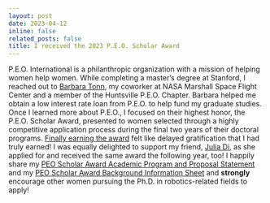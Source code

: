 ```yaml
---
layout: post
date: 2023-04-12
inline: false
related_posts: false
title: I received the 2023 P.E.O. Scholar Award
---
```


P.E.O. International is a philanthropic organization with a mission of helping women help women. While completing a master’s degree at Stanford, I reached out to [Barbara Tonn](https://www.linkedin.com/in/barbara-tonn-71b7158), my coworker at NASA Marshall Space Flight Center and a member of the Huntsville P.E.O. Chapter. Barbara helped me obtain a low interest rate loan from P.E.O. to help fund my graduate studies. Once I learned more about P.E.O., I focused on their highest honor, the P.E.O. Scholar Award, presented to women selected through a highly competitive application process during the final two years of their doctoral programs. [Finally earning the award](https://aerospace.illinois.edu/news/54710) felt like delayed gratification that I had truly earned! I was equally delighted to support my friend, [Julia Di](https://www.juliadi.com/), as she applied for and received the same award the following year, too! I happily share my [PEO Scholar Award Academic Program and Proposal Statement](https://docs.google.com/document/d/1WnbxIId1IWr8rvBCP1phX-AJp0CTn11T/edit?usp=sharing&ouid=111203983467990552380&rtpof=true&sd=true) and my [PEO Scholar Award Background Information Sheet](https://docs.google.com/spreadsheets/d/1LkcEmKePxCKpnYkvymXX6szdpQYZGHFz/edit?usp=sharing&ouid=111203983467990552380&rtpof=true&sd=true) and **strongly** encourage other women pursuing the Ph.D. in robotics-related fields to apply!